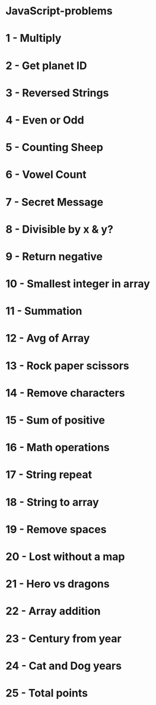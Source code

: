 # JavaScript-problems
# 1 - Multiply
# 2 - Get planet ID
# 3 - Reversed Strings
# 4 - Even or Odd
# 5 - Counting Sheep
# 6 - Vowel Count
# 7 - Secret Message
# 8 - Divisible by x & y?
# 9 - Return negative
# 10 - Smallest integer in array
# 11 - Summation
# 12 - Avg of Array
# 13 - Rock paper scissors
# 14 - Remove characters
# 15 - Sum of positive
# 16 - Math operations
# 17 - String repeat
# 18 - String to array
# 19 - Remove spaces
# 20 - Lost without a map
# 21 - Hero vs dragons
# 22 - Array addition
# 23 - Century from year
# 24 - Cat and Dog years
# 25 - Total points
